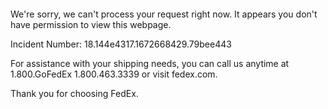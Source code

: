  	


 	

We're sorry, we can't process your request right now. It appears you don't have permission to view this webpage.


Incident Number: 18.144e4317.1672668429.79bee443





For assistance with your shipping needs, you can call us anytime at 1.800.GoFedEx 1.800.463.3339 or visit fedex.com.




Thank you for choosing FedEx.